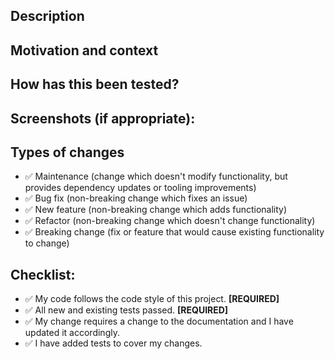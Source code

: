 <!--- Provide a general summary of your changes in the title above -->

## Description
<!--- Describe your changes in detail -->

## Motivation and context
<!--- Why is this change required? What problem does it solve? -->
<!--- If it fixes an open issue, please link to the issue here. -->

## How has this been tested?
<!--- Please describe in detail how you tested your changes. -->
<!--- Include details of your testing environment, and the tests you ran to -->
<!--- see how your change affects other areas of the code, etc. -->

## Screenshots (if appropriate):

## Types of changes
<!--- What types of changes does your code introduce? -->
<!--- Please remove all lines which don't apply. -->
- ✅ Maintenance (change which doesn't modify functionality, but provides dependency updates or tooling improvements)
- ✅ Bug fix (non-breaking change which fixes an issue)
- ✅ New feature (non-breaking change which adds functionality)
- ✅ Refactor (non-breaking change which doesn't change functionality)
- ✅ Breaking change (fix or feature that would cause existing functionality to change)

## Checklist:
<!--- Please go over all the following points. -->
<!--- Again, remove any lines which don't apply. -->
<!--- Pull Requests that don't fulfill all [REQUIRED] requisites are likely -->
<!--- to be sent back to you for correction or will be rejected.  -->
- ✅ My code follows the code style of this project. **[REQUIRED]**
- ✅ All new and existing tests passed. **[REQUIRED]**
- ✅ My change requires a change to the documentation and I have updated it accordingly.
- ✅ I have added tests to cover my changes.
